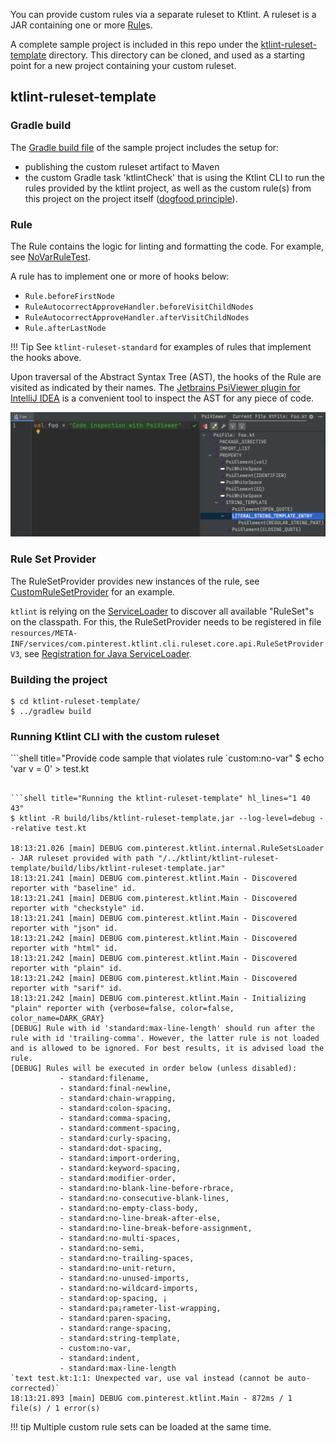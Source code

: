 You can provide custom rules via a separate ruleset to Ktlint. A ruleset is a JAR containing one or more [Rule](https://github.com/pinterest/ktlint/blob/master/ktlint-rule-engine-core/src/main/kotlin/com/pinterest/ktlint/rule/engine/core/api/Rule.kt)s.

A complete sample project is included in this repo under the [ktlint-ruleset-template](https://github.com/pinterest/ktlint/tree/master/ktlint-ruleset-template) directory. This directory can be cloned, and used as a starting point for a new project containing your custom ruleset.

## ktlint-ruleset-template

### Gradle build

The [Gradle build file](https://github.com/pinterest/ktlint/blob/master/ktlint-ruleset-template/build.gradle.kts) of the sample project includes the setup for:

* publishing the custom ruleset artifact to Maven
* the custom Gradle task 'ktlintCheck' that is using the Ktlint CLI to run the rules provided by the ktlint project, as well as the custom rule(s) from this project on the project itself ([dogfood principle](https://en.wikipedia.org/wiki/Eating_your_own_dog_food)).

### Rule

The Rule contains the logic for linting and formatting the code. For example, see [NoVarRuleTest](https://github.com/pinterest/ktlint/blob/master/ktlint-ruleset-template/src/main/kotlin/yourpkgname/NoVarRule.kt).

A rule has to implement one or more of hooks below:

* `Rule.beforeFirstNode`
* `RuleAutocorrectApproveHandler.beforeVisitChildNodes`
* `RuleAutocorrectApproveHandler.afterVisitChildNodes`
* `Rule.afterLastNode`

!!! Tip
See `ktlint-ruleset-standard` for examples of rules that implement the hooks above.

Upon traversal of the Abstract Syntax Tree (AST), the hooks of the Rule are visited as indicated by their names. The [Jetbrains PsiViewer plugin for IntelliJ IDEA](https://plugins.jetbrains.com/plugin/227-psiviewer) is a convenient tool to inspect the AST for any piece of code.

![Image](../assets/images/psi-viewer.png)

### Rule Set Provider

The RuleSetProvider provides new instances of the rule, see [CustomRuleSetProvider](https://github.com/pinterest/ktlint/blob/master/ktlint-ruleset-template/src/main/kotlin/yourpkgname/CustomRuleSetProvider.kt) for an example.

`ktlint` is relying on the [ServiceLoader](https://docs.oracle.com/javase/8/docs/api/java/util/ServiceLoader.html) to discover all available "RuleSet"s on the classpath. For this, the RuleSetProvider needs to be registered in file `resources/META-INF/services/com.pinterest.ktlint.cli.ruleset.core.api.RuleSetProviderV3`, see [Registration for Java ServiceLoader](https://github.com/pinterest/ktlint/blob/master/ktlint-ruleset-template/src/main/resources/META-INF/services/com.pinterest.ktlint.cli.ruleset.core.api.RuleSetProviderV3).

### Building the project

```shell title="Building the ktlint-ruleset-template"
$ cd ktlint-ruleset-template/
$ ../gradlew build
```

### Running Ktlint CLI with the custom ruleset

```shell title="Provide code sample that violates rule `custom:no-var"
$ echo 'var v = 0' > test.kt
```

```shell title="Running the ktlint-ruleset-template" hl_lines="1 40 43"
$ ktlint -R build/libs/ktlint-ruleset-template.jar --log-level=debug --relative test.kt

18:13:21.026 [main] DEBUG com.pinterest.ktlint.internal.RuleSetsLoader - JAR ruleset provided with path "/../ktlint/ktlint-ruleset-template/build/libs/ktlint-ruleset-template.jar"
18:13:21.241 [main] DEBUG com.pinterest.ktlint.Main - Discovered reporter with "baseline" id.
18:13:21.241 [main] DEBUG com.pinterest.ktlint.Main - Discovered reporter with "checkstyle" id.
18:13:21.241 [main] DEBUG com.pinterest.ktlint.Main - Discovered reporter with "json" id.
18:13:21.242 [main] DEBUG com.pinterest.ktlint.Main - Discovered reporter with "html" id.
18:13:21.242 [main] DEBUG com.pinterest.ktlint.Main - Discovered reporter with "plain" id.
18:13:21.242 [main] DEBUG com.pinterest.ktlint.Main - Discovered reporter with "sarif" id.
18:13:21.242 [main] DEBUG com.pinterest.ktlint.Main - Initializing "plain" reporter with {verbose=false, color=false, color_name=DARK_GRAY}
[DEBUG] Rule with id 'standard:max-line-length' should run after the rule with id 'trailing-comma'. However, the latter rule is not loaded and is allowed to be ignored. For best results, it is advised load the rule.
[DEBUG] Rules will be executed in order below (unless disabled):
           - standard:filename, 
           - standard:final-newline, 
           - standard:chain-wrapping, 
           - standard:colon-spacing, 
           - standard:comma-spacing, 
           - standard:comment-spacing, 
           - standard:curly-spacing, 
           - standard:dot-spacing, 
           - standard:import-ordering, 
           - standard:keyword-spacing, 
           - standard:modifier-order, 
           - standard:no-blank-line-before-rbrace, 
           - standard:no-consecutive-blank-lines, 
           - standard:no-empty-class-body, 
           - standard:no-line-break-after-else, 
           - standard:no-line-break-before-assignment, 
           - standard:no-multi-spaces, 
           - standard:no-semi, 
           - standard:no-trailing-spaces, 
           - standard:no-unit-return, 
           - standard:no-unused-imports, 
           - standard:no-wildcard-imports, 
           - standard:op-spacing, ¡
           - standard:pa¡rameter-list-wrapping, 
           - standard:paren-spacing, 
           - standard:range-spacing, 
           - standard:string-template, 
           - custom:no-var, 
           - standard:indent, 
           - standard:max-line-length
`text test.kt:1:1: Unexpected var, use val instead (cannot be auto-corrected)`
18:13:21.893 [main] DEBUG com.pinterest.ktlint.Main - 872ms / 1 file(s) / 1 error(s)
```

!!! tip
Multiple custom rule sets can be loaded at the same time.
